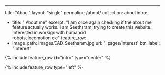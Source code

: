 ---
title: "About"
layout: "single"
permalink: /about/
collection: about
intro:
  - title: " About me"
    excerpt: "I am once again checking if the about me feature actually works. I am Seetharam, trying to create this website. Interested in workign with humanoid     
    robots, locomotion etc"
feature_row:
  - image_path: images/EAD_Seetharam.jpg
    url: "_pages/Interest"
    btn_label: "Interest"


{% include feature_row id="intro" type="center" %}

{% include feature_row type="left" %}

